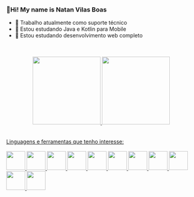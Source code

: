 ### 👋Hi! My name is Natan Vilas Boas

- 🔭 Trabalho atualmente como suporte técnico
- 📕 Estou estudando Java e Kotlin para Mobile
- 📕 Estou estudando desenvolvimento web completo

<link rel="stylesheet" href="https://cdn.jsdelivr.net/gh/devicons/devicon@v2.15.1/devicon.min.css">
  <br>
  <br>
<div align="center">
  <a href="https://github.com/Natan200-2">
  <img height="180em" src="https://github-readme-stats.vercel.app/api?username=Natan200-2&show_icons=true&theme=transparent&include_all_commits=true&count_private=true"/>
  <img height="180em" src="https://github-readme-stats.vercel.app/api/top-langs/?username=Natan200-2&layout=compact&langs_count=7&theme=dracula"/>
</div>
  <br>
  <br>
<div>
  Linguagens e ferramentas que tenho interesse:
</div>
  <br>
<div>
  <img height="50cm" src="https://cdn.jsdelivr.net/gh/devicons/devicon/icons/html5/html5-original.svg" />
  <img height="50cm" src="https://cdn.jsdelivr.net/gh/devicons/devicon/icons/css3/css3-original.svg" />
  <img height="50cm" src="https://cdn.jsdelivr.net/gh/devicons/devicon/icons/cplusplus/cplusplus-line.svg" />
  <img height="50cm" src="https://cdn.jsdelivr.net/gh/devicons/devicon/icons/androidstudio/androidstudio-original.svg" />
  <img height="50cm" src="https://cdn.jsdelivr.net/gh/devicons/devicon/icons/java/java-original.svg" />
  <img height="50cm" src="https://cdn.jsdelivr.net/gh/devicons/devicon/icons/javascript/javascript-original.svg" />
  <img height="50cm" src="https://cdn.jsdelivr.net/gh/devicons/devicon/icons/mysql/mysql-original.svg" />
  <img height="50cm" src="https://cdn.jsdelivr.net/gh/devicons/devicon/icons/python/python-original.svg" />
  <img height="50cm" src="https://cdn.jsdelivr.net/gh/devicons/devicon/icons/illustrator/illustrator-line.svg" />
  <img height="50cm" src="https://cdn.jsdelivr.net/gh/devicons/devicon/icons/photoshop/photoshop-line.svg" />
  <img height="50cm" src="https://cdn.jsdelivr.net/gh/devicons/devicon/icons/figma/figma-original.svg" />
</div>
